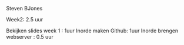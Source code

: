 Steven BJones

Week2: 2.5 uur

Bekijken slides week 1 : 1uur
Inorde maken Github: 1uur
Inorde brengen webserver : 0.5 uur